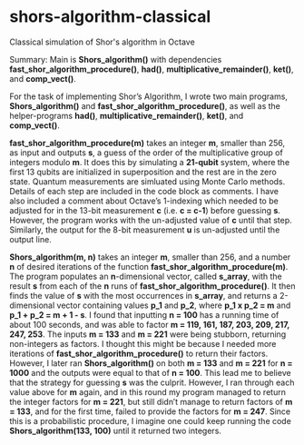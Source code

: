 # shors-algorithm-classical
Classical simulation of Shor's algorithm in Octave

Summary: Main is **Shors_algorithm()** with dependencies **fast_shor_algorithm_procedure()**, **had()**, **multiplicative_remainder()**, **ket()**, and **comp_vect()**.

For the task of implementing Shor’s Algorithm, I wrote two main programs, **Shors_algorithm()** and **fast_shor_algorithm_procedure()**, as well as the helper-programs **had()**, **multiplicative_remainder()**, **ket()**, and **comp_vect()**.

**fast_shor_algorithm_procedure(m)** takes an integer **m**, smaller than 256, as input and outputs **s**, a guess of the order of the multiplicative group of integers modulo **m**. It does this by simulating a **21-qubit** system, where the first 13 qubits are initialized in superposition and the rest are in the zero state. Quantum measurements are simluated using Monte Carlo methods. Details of each step are included in the code block as comments. I have also included a comment about Octave’s 1-indexing which needed to be adjusted for in the 13-bit measurement **c** (i.e. **c = c-1**) before guessing **s**. However, the program works with the un-adjusted value of **c** until that step. Similarly, the output for the 8-bit measurement **u** is un-adjusted until the output line. 

**Shors_algorithm(m, n)** takes an integer **m**, smaller than 256, and a number **n** of desired iterations of the function **fast_shor_algorithm_procedure(m)**. The program populates an **n**-dimensional vector, called **s_array**, with the result **s** from each of the **n** runs of **fast_shor_algorithm_procedure()**. It then finds the value of **s** with the most occurrences in **s_array**, and returns a 2-dimensional vector containing values **p_1** and **p_2**, where **p_1 x p_2 = m** and **p_1 + p_2 = m + 1 - s**. I found that inputting **n = 100** has a running time of about 100 seconds, and was able to factor **m = 119, 161, 187, 203, 209, 217, 247, 253**. The inputs **m = 133** and **m = 221** were being stubborn, returning non-integers as factors. I thought this might be because I needed more iterations of **fast_shor_algorithm_procedure()** to return their factors. However, I later ran **Shors_algorithm()** on both **m = 133** and **m = 221** for **n = 1000** and the outputs were equal to that of **n = 100**. This lead me to believe that the strategy for guessing **s** was the culprit. However, I ran through each value above for **m** again, and in this round my program managed to return the integer factors for **m = 221**, but still didn’t manage to return factors of **m = 133**, and for the first time, failed to provide the factors for **m = 247**. Since this is a probabilistic procedure, I imagine one could keep running the code **Shors_algorithm(133, 100)** until it returned two integers.

